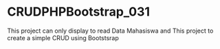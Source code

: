 # CRUDPHPBootstrap_031
This project can only display to read Data Mahasiswa and
This project to create a simple CRUD using Bootstsrap
